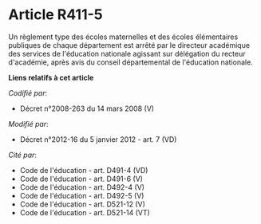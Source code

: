 # Article R411-5

Un règlement type des écoles maternelles et des écoles élémentaires publiques de chaque département est arrêté par
le directeur académique des services de l'éducation nationale agissant sur délégation du recteur d'académie, après avis du
conseil départemental de l'éducation nationale.

**Liens relatifs à cet article**

_Codifié par_:

  - Décret n°2008-263 du 14 mars 2008 (V)

_Modifié par_:

  - Décret n°2012-16 du 5 janvier 2012 - art. 7 (VD)

_Cité par_:

  - Code de l'éducation - art. D491-4 (VD)
  - Code de l'éducation - art. D491-6 (V)
  - Code de l'éducation - art. D492-4 (V)
  - Code de l'éducation - art. D492-5 (V)
  - Code de l'éducation - art. D521-12 (V)
  - Code de l'éducation - art. D521-14 (VT)

